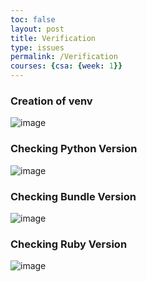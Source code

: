 ```yaml
---
toc: false
layout: post
title: Verification
type: issues
permalink: /Verification
courses: {csa: {week: 1}}
---
```


### Creation of venv

![image](/NitinBstudent_2025/images/image11.png)

### Checking Python Version

![image](/NitinBstudent_2025/images/image10.png)

### Checking Bundle Version

![image](/NitinBstudent_2025/images/image12.png)

### Checking Ruby Version

![image](/NitinBstudent_2025/images/image13.png)
